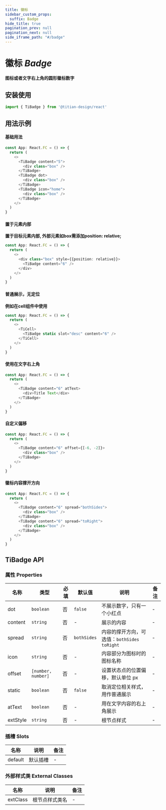 ```yaml
---
title: 徽标
sidebar_custom_props:
  suffix: Badge
hide_title: true
pagination_prev: null
pagination_next: null
side_iframe_path: "#/badge"
---
```


# 徽标 _Badge_
**图标或者文字右上角的圆形徽标数字**

## 安装使用
```typescript showLineNumbers
import { TiBadge } from '@titian-design/react'
```

## 用法示例

#### 基础用法
```typescript tsx showLineNumbers
const App: React.FC = () => {
  return (
    <>
      <TiBadge content="5">
        <div class="box" /> 
      </TiBadge>
      <TiBadge dot>
        <div class="box" />
      </TiBadge>
      <TiBadge icon="home">
        <div class="box" />
      </TiBadge>
    </>
  )
}
```
#### 置于元素内部
**置于目标元素内部, 外部元素如box需添加position: relative;**
```typescript tsx showLineNumbers
const App: React.FC = () => {
  return (
    <>
      <div class="box" style={{position: relative}}>
        <TiBadge content="6" />
      </div>
    </>
  )
}
```
#### 普通展示，无定位
**例如在cell组件中使用**
```typescript tsx showLineNumbers
const App: React.FC = () => {
  return (
    <>
      <TiCell>
        <TiBadge static slot="desc" content="6" />
      </TiCell>
    </>
  )
}
```
#### 使用在文字右上角
```typescript tsx showLineNumbers
const App: React.FC = () => {
  return (
    <>
      <TiBadge content="6" atText>
        <div>Title Text</div>
      </TiBadge>
    </>
  )
}
```
#### 自定义偏移
```typescript tsx showLineNumbers
const App: React.FC = () => {
  return (
    <>
      <TiBadge content="6" offset={[-6, -2]}>
        <div class="box" />
      </TiBadge>
    </>
  )
}
```
#### 徽标内容撑开方向
```typescript tsx showLineNumbers
const App: React.FC = () => {
  return (
    <>
      <TiBadge content="6" spread="bothSides">
        <div class="box" />
      </TiBadge>
      <TiBadge content="6" spread="toRight">
        <div class="box" />
      </TiBadge>
    </>
  )
}
```
## TiBadge API
### 属性 **Properties**

| 名称     | 类型               | 必填 | 默认值    | 说明                                       | 备注 |
| -------- | ------------------ | ---- | --------- | ------------------------------------------ | ---- |
| dot      | `boolean`          | 否   | `false`     | 不展示数字，只有一个小红点                 | -    |
| content  | `string`           | 否   | -         | 展示的内容                                 | -    |
| spread   | `string`           | 否   | `bothSides` | 内容的撑开方向，可选值：`bothSides` `toRight` | -    |
| icon     | `string`           | 否   | -         | 内容部分为图标时的图标名称                 | -    |
| offset   | `[number, number]` | 否   | -         | 设置状态点的位置偏移，默认单位 px          | -    |
| static   | `boolean`          | 否   | `false`     | 取消定位相关样式，用作普通展示             | -    |
| atText   | `boolean`          | 否   | -         | 用在文字内容的右上角展示                   | -    |
| extStyle | `string`           | 否   | -         | 根节点样式                                 | -    |

### 插槽 **Slots**

| 名称    | 说明     | 备注 |
| ------- | -------- | ---- |
| default | 默认插槽 | -    |

### 外部样式类 **External Classes**

| 名称     | 说明           | 备注 |
| -------- | -------------- | ---- |
| extClass | 根节点样式类名 | -    |
